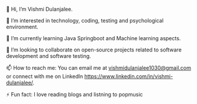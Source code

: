 
👋 Hi, I’m Vishmi Dulanjalee.

👀 I’m interested in technology, coding, testing and psychological environment.

🌱 I’m currently learning Java Springboot and Machine learning aspects.

💞️ I’m looking to collaborate on open-source projects related to software development and software testing.

📫 How to reach me: You can email me at vishmidulanjalee1030@gmail.com or connect with me on LinkedIn https://www.linkedin.com/in/vishmi-dulanjalee/.

⚡ Fun fact: I love reading blogs and listning to popmusic

